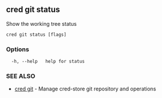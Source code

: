## cred git status

Show the working tree status

```
cred git status [flags]
```

### Options

```
  -h, --help   help for status
```

### SEE ALSO

* [cred git](cred_git.md)	 - Manage cred-store git repository and operations

